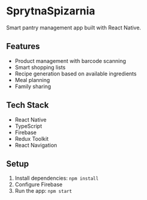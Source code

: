 # SprytnaSpizarnia

Smart pantry management app built with React Native.

## Features

- Product management with barcode scanning
- Smart shopping lists
- Recipe generation based on available ingredients
- Meal planning
- Family sharing

## Tech Stack

- React Native
- TypeScript
- Firebase
- Redux Toolkit
- React Navigation

## Setup

1. Install dependencies: `npm install`
2. Configure Firebase
3. Run the app: `npm start`
